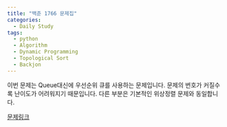 ```yaml
---
title: "백준 1766 문제집"
categories:
  - Daily Study
tags:
  - python
  - Algorithm
  - Dynamic Programming
  - Topological Sort
  - Backjon
---
```


이번 문제는 Queue대신에 우선순위 큐를 사용하는 문제입니다. 문제의 번호가 커질수록 난이도가 어려워지기 때문입니다. 다른 부분은 기본적인 위상정렬 문제와 동일합니다.

[문제링크](https://www.acmicpc.net/problem/1766)


<script src="https://gist.github.com/voka/5dc305577b909ae944bc1dd45c7f206a.js"></script>